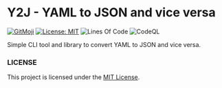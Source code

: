 # Y2J - YAML to JSON and vice versa

[![GitMoji](https://img.shields.io/badge/Gitmoji-%F0%9F%8E%A8%20-FFDD67.svg)](https://gitmoji.dev)
[![License: MIT](https://img.shields.io/badge/License-MIT-blue.svg)](https://opensource.org/licenses/MIT)
![Lines Of Code](https://img.shields.io/tokei/lines/github.com/UltiRequiem/y2j?color=blue&label=Total%20Lines)
![CodeQL](https://github.com/UltiRequiem/y2j/workflows/CodeQL/badge.svg)

Simple CLI tool and library to convert YAML to JSON and vice versa.

### LICENSE

This project is licensed under the [MIT License](./LICENSE.md).

